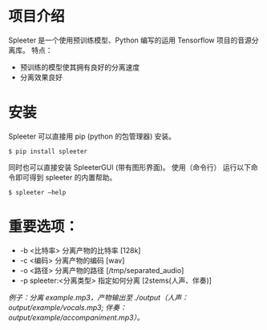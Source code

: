 # 项目介绍
Spleeter 是一个使用预训练模型、Python 编写的运用 Tensorflow 项目的音源分离库。
特点：
- 预训练的模型使其拥有良好的分离速度
- 分离效果良好
# 安装
Spleeter 可以直接用 pip (python 的包管理器) 安装。
```
$ pip install spleeter
```
同时也可以直接安装 SpleeterGUI (带有图形界面)。
使用（命令行）
运行以下命令即可得到 spleeter 的内置帮助。
```
$ spleeter –help
```

# 重要选项：
- -b <比特率> 分离产物的比特率 [128k]
- -c <编码> 分离产物的编码 [wav]
- -o <路径> 分离产物的路径 [/tmp/separated_audio]
- -p spleeter:<分离类型> 指定如何分离 [2stems(人声、伴奏)]

*例子：分离 example.mp3，产物输出至 ./output（人声：output/example/vocals.mp3; 伴奏：output/example/accompaniment.mp3）。*

